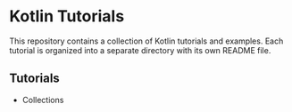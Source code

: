 # Kotlin Tutorials

This repository contains a collection of Kotlin tutorials and examples. Each tutorial is organized into a separate directory with its own README file.

## Tutorials
- Collections

